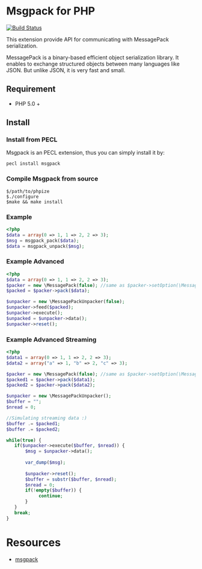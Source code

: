 # Msgpack for PHP
[![Build Status](https://secure.travis-ci.org/msgpack/msgpack-php.png)](https://travis-ci.org/msgpack/msgpack-php)

This extension provide API for communicating with MessagePack serialization. 

MessagePack is a binary-based efficient object serialization library.
It enables to exchange structured objects between many languages like JSON.
But unlike JSON, it is very fast and small.

## Requirement
- PHP 5.0 +

## Install

### Install from PECL
Msgpack is an PECL extension, thus you can simply install it by:
````
pecl install msgpack
````
### Compile Msgpack from source
````
$/path/to/phpize
$./configure 
$make && make install
````

### Example
```php
<?php
$data = array(0 => 1, 1 => 2, 2 => 3);
$msg = msgpack_pack($data);
$data = msgpack_unpack($msg);
```

### Example Advanced
```php
<?php
$data = array(0 => 1, 1 => 2, 2 => 3);
$packer = new \MessagePack(false); //same as $packer->setOption(\MessagePack::OPT_PHPONLY, false);
$packed = $packer->pack($data);

$unpacker = new \MessagePackUnpacker(false);
$unpacker->feed($packed);
$unpacker->execute();
$unpacked = $unpacker->data();
$unpacker->reset();

```

### Example Advanced Streaming
```php
<?php
$data1 = array(0 => 1, 1 => 2, 2 => 3);
$data2 = array("a" => 1, "b" => 2, "c" => 3);

$packer = new \MessagePack(false); //same as $packer->setOption(\MessagePack::OPT_PHPONLY, false);
$packed1 = $packer->pack($data1);
$packed2 = $packer->pack($data2);

$unpacker = new \MessagePackUnpacker();
$buffer = "";
$nread = 0;

//Simulating streaming data :)
$buffer .= $packed1;
$buffer .= $packed2;

while(true) {
   if($unpacker->execute($buffer, $nread)) {
       $msg = $unpacker->data();
       
       var_dump($msg);
       
       $unpacker->reset();
       $buffer = substr($buffer, $nread);
       $nread = 0;
       if(!empty($buffer)) {
            continue;
       }
   }
   break;
}

```

# Resources
 * [msgpack](http://msgpack.org/)
